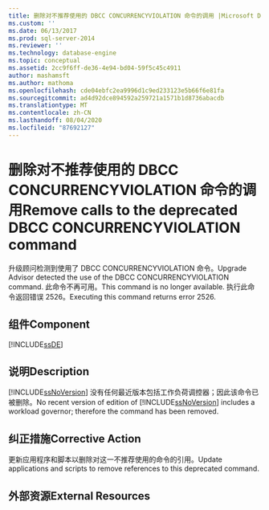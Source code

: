 ```yaml
---
title: 删除对不推荐使用的 DBCC CONCURRENCYVIOLATION 命令的调用 |Microsoft Docs
ms.custom: ''
ms.date: 06/13/2017
ms.prod: sql-server-2014
ms.reviewer: ''
ms.technology: database-engine
ms.topic: conceptual
ms.assetid: 2cc9f6ff-de36-4e94-bd04-59f5c45c4911
author: mashamsft
ms.author: mathoma
ms.openlocfilehash: cde04ebfc2ea9996d1c9ed233123e5b66f6e81fa
ms.sourcegitcommit: ad4d92dce894592a259721a1571b1d8736abacdb
ms.translationtype: MT
ms.contentlocale: zh-CN
ms.lasthandoff: 08/04/2020
ms.locfileid: "87692127"
---
```

# <a name="remove-calls-to-the-deprecated-dbcc-concurrencyviolation-command"></a><span data-ttu-id="6aa71-102">删除对不推荐使用的 DBCC CONCURRENCYVIOLATION 命令的调用</span><span class="sxs-lookup"><span data-stu-id="6aa71-102">Remove calls to the deprecated DBCC CONCURRENCYVIOLATION command</span></span>
  <span data-ttu-id="6aa71-103">升级顾问检测到使用了 DBCC CONCURRENCYVIOLATION 命令。</span><span class="sxs-lookup"><span data-stu-id="6aa71-103">Upgrade Advisor detected the use of the DBCC CONCURRENCYVIOLATION command.</span></span> <span data-ttu-id="6aa71-104">此命令不再可用。</span><span class="sxs-lookup"><span data-stu-id="6aa71-104">This command is no longer available.</span></span> <span data-ttu-id="6aa71-105">执行此命令返回错误 2526。</span><span class="sxs-lookup"><span data-stu-id="6aa71-105">Executing this command returns error 2526.</span></span>  
  
## <a name="component"></a><span data-ttu-id="6aa71-106">组件</span><span class="sxs-lookup"><span data-stu-id="6aa71-106">Component</span></span>  
 [!INCLUDE[ssDE](../../includes/ssde-md.md)]  
  
## <a name="description"></a><span data-ttu-id="6aa71-107">说明</span><span class="sxs-lookup"><span data-stu-id="6aa71-107">Description</span></span>  
 <span data-ttu-id="6aa71-108">[!INCLUDE[ssNoVersion](../../includes/ssnoversion-md.md)] 没有任何最近版本包括工作负荷调控器；因此该命令已被删除。</span><span class="sxs-lookup"><span data-stu-id="6aa71-108">No recent version of edition of [!INCLUDE[ssNoVersion](../../includes/ssnoversion-md.md)] includes a workload governor; therefore the command has been removed.</span></span>  
  
## <a name="corrective-action"></a><span data-ttu-id="6aa71-109">纠正措施</span><span class="sxs-lookup"><span data-stu-id="6aa71-109">Corrective Action</span></span>  
 <span data-ttu-id="6aa71-110">更新应用程序和脚本以删除对这一不推荐使用的命令的引用。</span><span class="sxs-lookup"><span data-stu-id="6aa71-110">Update applications and scripts to remove references to this deprecated command.</span></span>  
  
## <a name="external-resources"></a><span data-ttu-id="6aa71-111">外部资源</span><span class="sxs-lookup"><span data-stu-id="6aa71-111">External Resources</span></span>  
  
